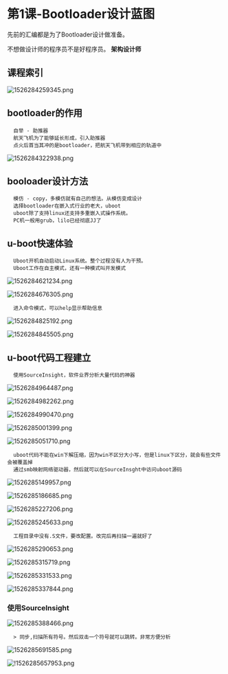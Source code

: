 # 第1课-Bootloader设计蓝图

先前的汇编都是为了Bootloader设计做准备。

不想做设计师的程序员不是好程序员。 **架构设计师**

## 课程索引

![1526284259345.png](image/1526284259345.png)

## bootloader的作用

      自举 - 助推器
      航天飞机为了能够延长形成，引入助推器
      点火后首当其冲的是bootloader，把航天飞机带到相应的轨道中

![1526284322938.png](image/1526284322938.png)


## booloader设计方法

      模仿 - copy，多模仿就有自己的想法。从模仿变成设计
      选择bootloader在嵌入式行业的老大，uboot
      uboot除了支持linux还支持多重嵌入式操作系统。
      PC机一般用grub，lilo已经彻底JJ了


## u-boot快速体验

      Uboot开机自动启动Linux系统。整个过程没有人为干预。
      Uboot工作在自主模式，还有一种模式叫开发模式

![1526284621234.png](image/1526284621234.png)

![1526284676305.png](image/1526284676305.png)

      进入命令模式，可以help显示帮助信息

![1526284825192.png](image/1526284825192.png)

![1526284845505.png](image/1526284845505.png)

## u-boot代码工程建立

      使用SourceInsight，软件业界分析大量代码的神器

![1526284964487.png](image/1526284964487.png)

![1526284982262.png](image/1526284982262.png)

![1526284990470.png](image/1526284990470.png)

![1526285001399.png](image/1526285001399.png)

![1526285051710.png](image/1526285051710.png)

      uboot代码不能在win下解压缩，因为win不区分大小写，但是linux下区分，就会有些文件会被覆盖掉
      通过smb映射网络驱动器，然后就可以在SourceInsght中访问uboot源码

![1526285149957.png](image/1526285149957.png)

![1526285186685.png](image/1526285186685.png)

![1526285227206.png](image/1526285227206.png)

![1526285245633.png](image/1526285245633.png)

      工程目录中没有.S文件，要改配置。改完后再扫描一遍就好了

![1526285290653.png](image/1526285290653.png)

![1526285315719.png](image/1526285315719.png)

![1526285331533.png](image/1526285331533.png)


![1526285337844.png](image/1526285337844.png)

### 使用SourceInsight


![1526285388466.png](image/1526285388466.png)

      > 同步,扫描所有符号。然后双击一个符号就可以跳转。非常方便分析

![1526285691585.png](image/1526285691585.png)

![!1526285657953.png](image/1526285657953.png)
